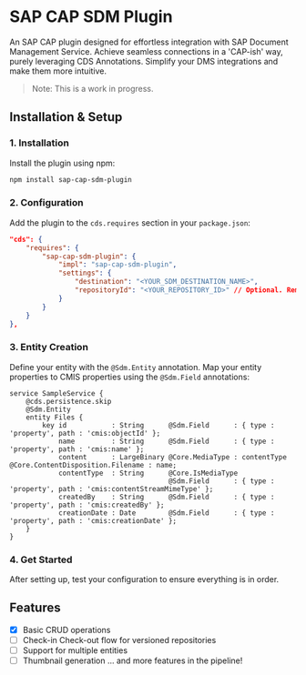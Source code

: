 # SAP CAP SDM Plugin

An SAP CAP plugin designed for effortless integration with SAP Document Management Service. Achieve seamless connections in a 'CAP-ish' way, purely leveraging CDS Annotations. Simplify your DMS integrations and make them more intuitive.

> Note: This is a work in progress.

## Installation & Setup

### 1. Installation

Install the plugin using npm:

```bash
npm install sap-cap-sdm-plugin
```

### 2. Configuration

Add the plugin to the `cds.requires` section in your `package.json`:

```json
"cds": {
    "requires": {
        "sap-cap-sdm-plugin": {
            "impl": "sap-cap-sdm-plugin",
            "settings": {
                "destination": "<YOUR_SDM_DESTINATION_NAME>",
                "repositoryId": "<YOUR_REPOSITORY_ID>" // Optional. Remove if you have only one repository.
            }
        }
    }
},
```

### 3. Entity Creation

Define your entity with the `@Sdm.Entity` annotation. Map your entity properties to CMIS properties using the `@Sdm.Field` annotations:

```cds
service SampleService {
    @cds.persistence.skip
    @Sdm.Entity
    entity Files {
        key id           : String      @Sdm.Field      : { type : 'property', path : 'cmis:objectId' };
            name         : String      @Sdm.Field      : { type : 'property', path : 'cmis:name' };
            content      : LargeBinary @Core.MediaType : contentType  @Core.ContentDisposition.Filename : name;
            contentType  : String      @Core.IsMediaType
                                       @Sdm.Field      : { type : 'property', path : 'cmis:contentStreamMimeType' };
            createdBy    : String      @Sdm.Field      : { type : 'property', path : 'cmis:createdBy' };
            creationDate : Date        @Sdm.Field      : { type : 'property', path : 'cmis:creationDate' };
    }
}
```

### 4. Get Started

After setting up, test your configuration to ensure everything is in order.

## Features

- [x] Basic CRUD operations
- [ ] Check-in Check-out flow for versioned repositories
- [ ] Support for multiple entities
- [ ] Thumbnail generation
... and more features in the pipeline!
